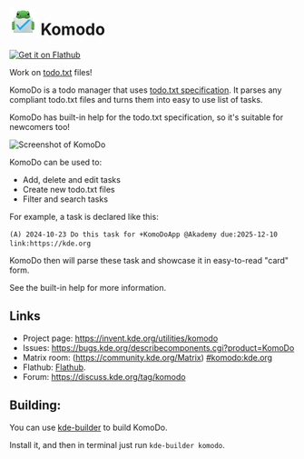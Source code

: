 <!--
    SPDX-FileCopyrightText: 2025 Akseli Lahtinen <akselmo@akselmo.dev>
    SPDX-License-Identifier: CC0-1.0
-->

# <img src="org.kde.komodo.svg" width="48"/> Komodo

<a href='https://flathub.org/apps/org.kde.komodo'><img width='240' alt='Get it on Flathub' src='https://flathub.org/api/badge?locale=en&light'/></a>

Work on [todo.txt](http://todotxt.org/) files!

KomoDo is a todo manager that uses [todo.txt specification](https://github.com/todotxt/todo.txt/blob/master/README.md). 
It parses any compliant todo.txt files and turns them into easy to use list of tasks.

KomoDo has built-in help for the todo.txt specification, so it's suitable for newcomers too!

![Screenshot of KomoDo](https://invent.kde.org/websites/product-screenshots/-/raw/master/komodo/screenshot.png?ref_type=heads)

KomoDo can be used to:
- Add, delete and edit tasks
- Create new todo.txt files
- Filter and search tasks

For example, a task is declared like this:
```
(A) 2024-10-23 Do this task for +KomoDoApp @Akademy due:2025-12-10 link:https://kde.org
```

KomoDo then will parse these task and showcase it in easy-to-read
"card" form.

See the built-in help for more information.

## Links
* Project page: https://invent.kde.org/utilities/komodo
* Issues: https://bugs.kde.org/describecomponents.cgi?product=KomoDo
* Matrix room: (https://community.kde.org/Matrix) [#komodo:kde.org](https://matrix.to/#/#komodo:kde.org)
* Flathub: [Flathub](https://flathub.org/apps/org.kde.komodo).
* Forum: https://discuss.kde.org/tag/komodo

## Building:

You can use [kde-builder](https://kde-builder.kde.org/en/) to build KomoDo.

Install it, and then in terminal just run `kde-builder komodo`.
